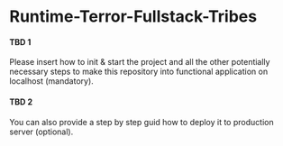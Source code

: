 # Runtime-Terror-Fullstack-Tribes

#### TBD 1

Please insert how to init & start the project and all the other potentially necessary steps to make this repository into functional application on localhost (mandatory). 


#### TBD 2

You can also provide a step by step guid how to deploy it to production server (optional).
